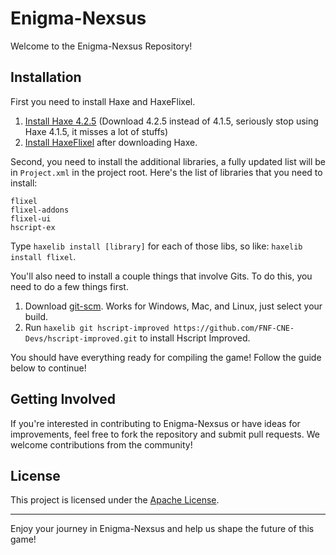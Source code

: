 # Enigma-Nexsus

Welcome to the Enigma-Nexsus Repository!

## Installation

First you need to install Haxe and HaxeFlixel.
1. [Install Haxe 4.2.5](https://haxe.org/download/version/4.2.5/) (Download 4.2.5 instead of 4.1.5, seriously stop using Haxe 4.1.5, it misses a lot of stuffs)
2. [Install HaxeFlixel](https://haxeflixel.com/documentation/install-haxeflixel/) after downloading Haxe.

Second, you need to install the additional libraries, a fully updated list will be in `Project.xml` in the project root. Here's the list of libraries that you need to install:
```
flixel
flixel-addons
flixel-ui
hscript-ex
```
Type `haxelib install [library]` for each of those libs, so like: `haxelib install flixel`.

You'll also need to install a couple things that involve Gits. To do this, you need to do a few things first.
1. Download [git-scm](https://git-scm.com/downloads). Works for Windows, Mac, and Linux, just select your build.
2. Run `haxelib git hscript-improved https://github.com/FNF-CNE-Devs/hscript-improved.git` to install Hscript Improved.

You should have everything ready for compiling the game! Follow the guide below to continue!

## Getting Involved

If you're interested in contributing to Enigma-Nexsus or have ideas for improvements, feel free to fork the repository and submit pull requests. We welcome contributions from the community!

## License

This project is licensed under the [Apache License](LICENSE).

---

Enjoy your journey in Enigma-Nexsus and help us shape the future of this game!
